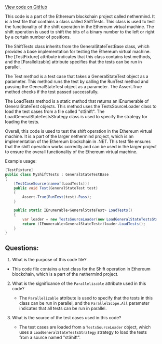 [View code on GitHub](https://github.com/nethermindeth/nethermind/Ethereum.Blockchain.Test/ShiftTests.cs)

This code is a part of the Ethereum blockchain project called nethermind. It is a test file that contains a class called ShiftTests. This class is used to test the functionality of the shift operation in the Ethereum virtual machine. The shift operation is used to shift the bits of a binary number to the left or right by a certain number of positions. 

The ShiftTests class inherits from the GeneralStateTestBase class, which provides a base implementation for testing the Ethereum virtual machine. The [TestFixture] attribute indicates that this class contains test methods, and the [Parallelizable] attribute specifies that the tests can be run in parallel. 

The Test method is a test case that takes a GeneralStateTest object as a parameter. This method runs the test by calling the RunTest method and passing the GeneralStateTest object as a parameter. The Assert.True method checks if the test passed successfully. 

The LoadTests method is a static method that returns an IEnumerable of GeneralStateTest objects. This method uses the TestsSourceLoader class to load the test cases from a file called "stShift". The LoadGeneralStateTestsStrategy class is used to specify the strategy for loading the tests. 

Overall, this code is used to test the shift operation in the Ethereum virtual machine. It is a part of the larger nethermind project, which is an implementation of the Ethereum blockchain in .NET. This test file ensures that the shift operation works correctly and can be used in the larger project to ensure the overall functionality of the Ethereum virtual machine. 

Example usage:

```csharp
[TestFixture]
public class MyShiftTests : GeneralStateTestBase
{
    [TestCaseSource(nameof(LoadTests))]
    public void Test(GeneralStateTest test)
    {
        Assert.True(RunTest(test).Pass);
    }

    public static IEnumerable<GeneralStateTest> LoadTests()
    {
        var loader = new TestsSourceLoader(new LoadGeneralStateTestsStrategy(), "stShift");
        return (IEnumerable<GeneralStateTest>)loader.LoadTests();
    }
}
```
## Questions: 
 1. What is the purpose of this code file?
   - This code file contains a test class for the Shift operation in Ethereum blockchain, which is a part of the nethermind project.

2. What is the significance of the `Parallelizable` attribute used in this code?
   - The `Parallelizable` attribute is used to specify that the tests in this class can be run in parallel, and the `ParallelScope.All` parameter indicates that all tests can be run in parallel.

3. What is the source of the test cases used in this code?
   - The test cases are loaded from a `TestsSourceLoader` object, which uses a `LoadGeneralStateTestsStrategy` strategy to load the tests from a source named "stShift".